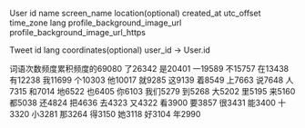 User
  id name screen_name location(optional) created_at utc_offset time_zone lang profile_background_image_url profile_background_image_url_https
  
  
Tweet
  id lang coordinates(optional)
  user_id -> User.id


词语次数频度累积频度的69080
了26342
是20401
一19589
不15757
在13438
有12238
我11699
个10303
他10017
就9285
这9139
着8549
上7663
说7648
人7315
和7014
地6522
也6405
你6103
我们5279
到5268
大5202
里5195
来5160
都5038
还4824
把4636
去4323
又4322
看3900
要3857
很3431
能3400
十3320
小3281
那3264
得3150
她3118
好3104
年2990

